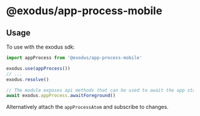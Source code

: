 # @exodus/app-process-mobile

## Usage

To use with the exodus sdk:

```js
import appProcess from '@exodus/app-process-mobile'

exodus.use(appProcess())
// ...
exodus.resolve()

// The module exposes api methods that can be used to await the app state:
await exodus.appProcess.awaitForeground()
```

Alternatively attach the `appProcessAtom` and subscribe to changes.

